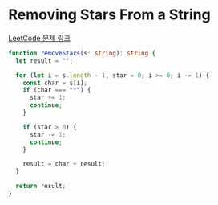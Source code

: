 # Removing Stars From a String

[LeetCode 문제 링크](https://leetcode.com/problems/removing-stars-from-a-string)

```typescript
function removeStars(s: string): string {
  let result = "";

  for (let i = s.length - 1, star = 0; i >= 0; i -= 1) {
    const char = s[i];
    if (char === "*") {
      star += 1;
      continue;
    }

    if (star > 0) {
      star -= 1;
      continue;
    }

    result = char + result;
  }

  return result;
}
```
